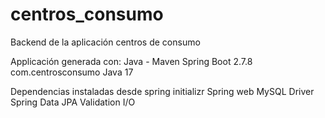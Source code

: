 # centros_consumo
Backend de la aplicación centros de consumo 

Applicación generada con:
Java - Maven
Spring Boot 2.7.8
com.centrosconsumo
Java 17

Dependencias instaladas desde spring initializr
Spring web
MySQL Driver
Spring Data JPA
Validation I/O
